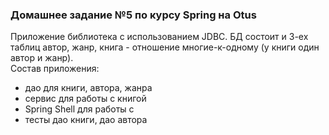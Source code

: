 ### Домашнее задание №5 по курсу Spring на Otus

Приложение библиотека с использованием JDBC.
БД состоит и 3-ех таблиц автор, жанр, книга - отношение многие-к-одному (у книги один автор и жанр).  
Состав приложения:

- дао для книги, автора, жанра
- сервис для работы с книгой
- Spring Shell для работы с
- тесты дао книги, дао автора
